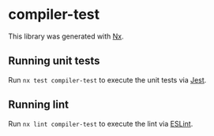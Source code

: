 # compiler-test

This library was generated with [Nx](https://nx.dev).

## Running unit tests

Run `nx test compiler-test` to execute the unit tests via [Jest](https://jestjs.io).

## Running lint

Run `nx lint compiler-test` to execute the lint via [ESLint](https://eslint.org/).
